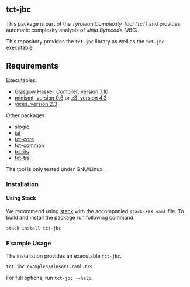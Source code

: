 ## tct-jbc
This package is part of the _Tyrolean Complexity Tool (TcT)_ and provides
automatic complexity analysis of _Jinja Bytecode (JBC)_.

This repository provides the `tct-jbc` library as well as the `tct-jbc` executable.

## Requirements

Executables:
  * [Glasgow Haskell Compiler, version 7.10](http://www.haskell.org/ghc/) 
  * [minismt, version 0.6](http://cl-informatik.uibk.ac.at/software/minismt/) or [z3, version 4.3](https://github.com/Z3Prover/z3)
  * [yices, version 2.3](http://yices.csl.sri.com/)

Other packages
  * [slogic](https://github.com/ComputationWithBoundedResources/slogic/)
  * [jat](https://github.com/ComputationWithBoundedResources/jat/)
  * [tct-core](https://github.com/ComputationWithBoundedResources/tct-core/)
  * [tct-common](https://github.com/ComputationWithBoundedResources/tct-common/)
  * [tct-its](https://github.com/ComputationWithBoundedResources/tct-trs/)
  * [tct-trs](https://github.com/ComputationWithBoundedResources/tct-its/)

The tool is only tested under GNU/Linux.

### Installation

#### Using Stack
We recommend using [stack](https://github.com/commercialhaskell/stack) with the accompanied `stack-XXX.yaml` file.
To build and install the package run following command:

```bash
stack install tct-jbc
```

### Example Usage
The installation provides an executable `tct-jbc`.

```bash
tct-jbc examples/minsort.raml.trs
```

For full options, run `tct-jbc --help`.


